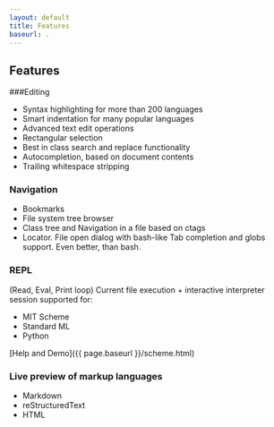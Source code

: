 ```yaml
---
layout: default
title: Features
baseurl: .
---
```



## Features

###Editing
 * Syntax highlighting for more than 200 languages
 * Smart indentation for many popular languages
 * Advanced text edit operations
 * Rectangular selection
 * Best in class search and replace functionality
 * Autocompletion, based on document contents
 * Trailing whitespace stripping

### Navigation
 * Bookmarks
 * File system tree browser
 * Class tree and Navigation in a file based on ctags
 * Locator. File open dialog with bash-like Tab completion and globs support. Even better, than bash.

### REPL
(Read, Eval, Print loop)
Current file execution + interactive interpreter session supported for:

 * MIT Scheme
 * Standard ML
 * Python


[Help and Demo]({{ page.baseurl }}/scheme.html)

### Live preview of markup languages
 * Markdown
 * reStructuredText
 * HTML
